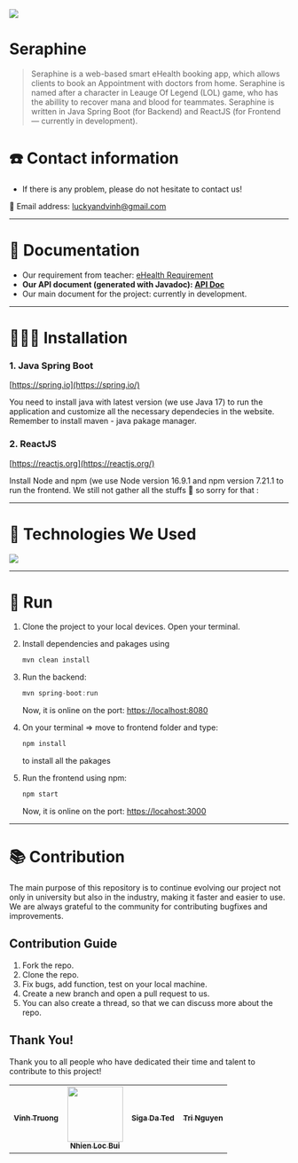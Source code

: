 <img src="https://s3.us-west-2.amazonaws.com/secure.notion-static.com/c7c3a90f-aa6c-430f-8afc-53dd142bbe0c/League-of-Legends-Seraphine.jpg?X-Amz-Algorithm=AWS4-HMAC-SHA256&X-Amz-Content-Sha256=UNSIGNED-PAYLOAD&X-Amz-Credential=AKIAT73L2G45EIPT3X45%2F20220211%2Fus-west-2%2Fs3%2Faws4_request&X-Amz-Date=20220211T023511Z&X-Amz-Expires=86400&X-Amz-Signature=9992317f752bf1f906e423f4ac3f227e6ba0ff3149a65bef3f0e6c0bcdc86e2c&X-Amz-SignedHeaders=host&response-content-disposition=filename%20%3D%22League-of-Legends-Seraphine.jpg%22&x-id=GetObject"/>

# Seraphine

> Seraphine is a web-based smart eHealth booking app, which allows clients to book an Appointment with doctors from home. Seraphine is named after a character in Leauge Of Legend (LOL) game, who has the abillity to recover mana and blood for teammates. Seraphine is written in Java Spring Boot (for Backend) and ReactJS (for Frontend — currently in development).
> 

# ☎️ Contact information

- If there is any problem, please do not hesitate to contact us!

📧 Email address: luckyandvinh@gmail.com

---
# 📖 Documentation

- Our requirement from teacher: [eHealth Requirement](https://s3.us-west-2.amazonaws.com/secure.notion-static.com/cfb0e689-56ee-4a8a-b0a8-0a1acfeab3ac/eHealth.pdf?X-Amz-Algorithm=AWS4-HMAC-SHA256&X-Amz-Content-Sha256=UNSIGNED-PAYLOAD&X-Amz-Credential=AKIAT73L2G45EIPT3X45%2F20220211%2Fus-west-2%2Fs3%2Faws4_request&X-Amz-Date=20220211T013353Z&X-Amz-Expires=86400&X-Amz-Signature=088a867061010ccc6be63c006e92e72a4e1442ce597752b2eadddf2bd9c213df&X-Amz-SignedHeaders=host&response-content-disposition=filename%20%3D%22eHealth.pdf%22&x-id=GetObject)
- **Our API document (generated with Javadoc): [API Doc](https://javadoc-seraphine.netlify.app)**
- Our main document for the project: currently in development.

---

# **👩🏻‍💻** Installation

### 1. Java Spring Boot

[https://spring.io](https://spring.io/)

You need to install java with latest version (we use Java 17) to run the application and customize all the necessary dependecies in the website. Remember to install maven - java pakage manager.

### 2. ReactJS

[https://reactjs.org](https://reactjs.org/)

Install Node and npm (we use Node version 16.9.1 and npm version 7.21.1 to run the frontend. We still not gather all the stuffs 🙂 so sorry for that :

---

# 🤖 Technologies We Used

<img src="https://s3.us-west-2.amazonaws.com/secure.notion-static.com/92952390-3b67-418a-988f-0d8a60e91755/Screenshot_2022-02-11_at_02.50.51.png?X-Amz-Algorithm=AWS4-HMAC-SHA256&X-Amz-Content-Sha256=UNSIGNED-PAYLOAD&X-Amz-Credential=AKIAT73L2G45EIPT3X45%2F20220211%2Fus-west-2%2Fs3%2Faws4_request&X-Amz-Date=20220211T023140Z&X-Amz-Expires=86400&X-Amz-Signature=2d06f142bd02b9ba06adeea3111fa0ec1664e38a86ce8fcd8b20e14e61b0c004&X-Amz-SignedHeaders=host&response-content-disposition=filename%20%3D%22Screenshot%25202022-02-11%2520at%252002.50.51.png%22&x-id=GetObject"/>

---

# 🏃 Run

1. Clone the project to your local devices. Open your terminal.
2. Install dependencies and pakages using 
    
    ```java
    mvn clean install
    ```
    
3. Run the backend: 
    
    ```java
    mvn spring-boot:run
    ```
    
    Now, it is online on the port: [https://localhost:8080](https://localhost:8080)
    
4. On your terminal ⇒ move to frontend folder and type: 
    
    ```jsx
    npm install
    ```
    
    to install all the pakages
    
5. Run the frontend using npm: 
    
    ```jsx
    npm start
    ```
    
    Now, it is online on the port: [https://locahost:3000](https://locahost:3000)
    

---

# 📚 Contribution

The main purpose of this repository is to continue evolving our project not only in university but also in the industry, making it faster and easier to use. We are always grateful to the community for contributing bugfixes and improvements. 

## Contribution Guide

1. Fork the repo.
2. Clone the repo.
3. Fix bugs, add function, test on your local machine.
4. Create a new branch and open a pull request to us.
5. You can also create a thread, so that we can discuss more about the repo.

## Thank You!

Thank you to all people who have dedicated their time and talent to contribute to this project!

<table>
   <tr>
      <td align="center"><a href="https://www.facebook.com/Vinh.2712/"><img src="" alt=""/><br /><sub><b>Vinh Truong</b></sub></td>
      <td align="center"><a href="https://www.facebook.com/profile.php?id=100005711777737"><img src="" width="100px;" alt=""/><br /><sub><b>Nhien Loc Bui</b></sub></a></td>
      <td align="center"><a href="https://www.facebook.com/ngophuc.linh"><img src="" alt=""/><br /><sub><b>Siga Da Ted</b></sub></td>
      <td align="center"><a href="https://www.facebook.com/10mnirt"><img src="" alt=""/><br /><sub><b>Tri Nguyen</b></sub></a></td>
   </tr>
</table>